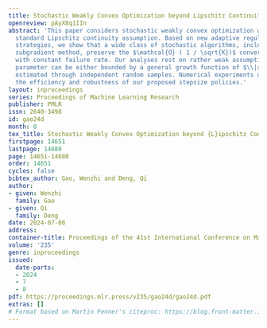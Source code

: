 ```yaml
---
title: Stochastic Weakly Convex Optimization beyond Lipschitz Continuity
openreview: pAyX8q1IIn
abstract: 'This paper considers stochastic weakly convex optimization without the
  standard Lipschitz continuity assumption. Based on new adaptive regularization (stepsize)
  strategies, we show that a wide class of stochastic algorithms, including the stochastic
  subgradient method, preserve the $\mathcal{O} ( 1 / \sqrt{K})$ convergence rate
  with constant failure rate. Our analyses rest on rather weak assumptions: the Lipschitz
  parameter can be either bounded by a general growth function of $\\|x\\|$ or locally
  estimated through independent random samples. Numerical experiments demonstrate
  the efficiency and robustness of our proposed stepsize policies.'
layout: inproceedings
series: Proceedings of Machine Learning Research
publisher: PMLR
issn: 2640-3498
id: gao24d
month: 0
tex_title: Stochastic Weakly Convex Optimization beyond {L}ipschitz Continuity
firstpage: 14651
lastpage: 14680
page: 14651-14680
order: 14651
cycles: false
bibtex_author: Gao, Wenzhi and Deng, Qi
author:
- given: Wenzhi
  family: Gao
- given: Qi
  family: Deng
date: 2024-07-08
address:
container-title: Proceedings of the 41st International Conference on Machine Learning
volume: '235'
genre: inproceedings
issued:
  date-parts:
  - 2024
  - 7
  - 8
pdf: https://proceedings.mlr.press/v235/gao24d/gao24d.pdf
extras: []
# Format based on Martin Fenner's citeproc: https://blog.front-matter.io/posts/citeproc-yaml-for-bibliographies/
---
```

